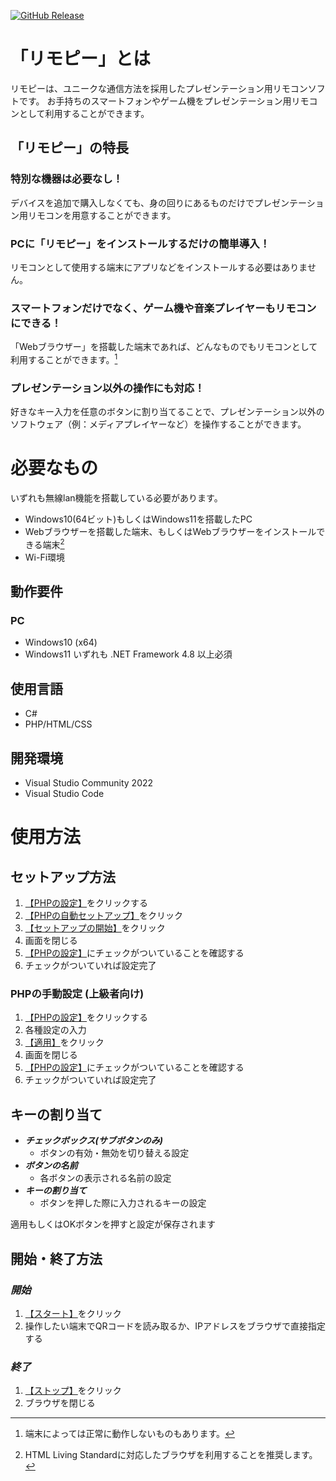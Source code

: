 [![GitHub Release](https://img.shields.io/github/v/release/South2190/RemoteControlofComputer)](https://github.com/South2190/RemoteControlofComputer/releases)

# 「リモピー」とは
リモピーは、ユニークな通信方法を採用したプレゼンテーション用リモコンソフトです。
お手持ちのスマートフォンやゲーム機をプレゼンテーション用リモコンとして利用することができます。

## 「リモピー」の特長
### 特別な機器は必要なし！
デバイスを追加で購入しなくても、身の回りにあるものだけでプレゼンテーション用リモコンを用意することができます。

### PCに「リモピー」をインストールするだけの簡単導入！
リモコンとして使用する端末にアプリなどをインストールする必要はありません。

### スマートフォンだけでなく、ゲーム機や音楽プレイヤーもリモコンにできる！
「Webブラウザー」を搭載した端末であれば、どんなものでもリモコンとして利用することができます。[^1]
[^1]: 端末によっては正常に動作しないものもあります。

### プレゼンテーション以外の操作にも対応！
好きなキー入力を任意のボタンに割り当てることで、プレゼンテーション以外のソフトウェア（例：メディアプレイヤーなど）を操作することができます。

# 必要なもの
いずれも無線lan機能を搭載している必要があります。
- Windows10(64ビット)もしくはWindows11を搭載したPC
- Webブラウザーを搭載した端末、もしくはWebブラウザーをインストールできる端末[^2]
- Wi-Fi環境
[^2]: HTML Living Standardに対応したブラウザを利用することを推奨します。

## 動作要件
### PC
- Windows10 (x64)
- Windows11
いずれも .NET Framework 4.8 以上必須
## 使用言語
- C#
- PHP/HTML/CSS
## 開発環境
- Visual Studio Community 2022
- Visual Studio Code
# 使用方法
## セットアップ方法
1. <ins>【PHPの設定】</ins>をクリックする
1. <ins>【PHPの自動セットアップ】</ins>をクリック
1. <ins>【セットアップの開始】</ins>をクリック
1. 画面を閉じる
1. <ins>【PHPの設定】</ins>にチェックがついていることを確認する
1. チェックがついていれば設定完了

### PHPの手動設定 (上級者向け)
1. <ins>【PHPの設定】</ins>をクリックする
1. 各種設定の入力
1. <ins>【適用】</ins>をクリック
1. 画面を閉じる
1. <ins>【PHPの設定】</ins>にチェックがついていることを確認する
1. チェックがついていれば設定完了

## キーの割り当て
- ***チェックボックス(サブボタンのみ)***
  - ボタンの有効・無効を切り替える設定
- ***ボタンの名前***
  - 各ボタンの表示される名前の設定
- ***キーの割り当て***
  - ボタンを押した際に入力されるキーの設定

適用もしくはOKボタンを押すと設定が保存されます

## 開始・終了方法
### ***開始***
1. <ins>【スタート】</ins>をクリック
1. 操作したい端末でQRコードを読み取るか、IPアドレスをブラウザで直接指定する
### ***終了***
1. <ins>【ストップ】</ins>をクリック
1. ブラウザを閉じる
